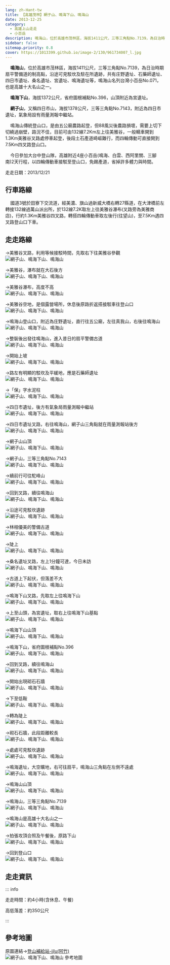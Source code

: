 ```yaml
---
lang: zh-Hant-tw
title: 【高雄茂林】網子山、鳴海下山、鳴海山
date: 2013-12-25
category: 
  - 高雄上山走走
  - 小百岳
description: 鳴海山，位於高雄市茂林區，海拔1411公尺，三等三角點No.7139，為日治時期扇平警備道的制高點，沿途可見駁坎及駐在所遺跡，共有庄野遺址、石藥師遺址、四日市遺址、桑名遺址、宮遺址、鳴海遺址等，鳴海山名列台灣小百岳No.071，也是高雄十大名山之一。 鳴海下山，海拔1372公尺，省府圖根補點No.396，山頂附近為宮遺址。 網子山，又稱四日市山，海拔1378公尺，三等三角點No.7143，附近為四日市遺址，氣象局設有雨量測報中繼站。
sidebar: false
sitemap.priority: 0.8
cover: https://1013399.github.io/image-2/130/961734007_l.jpg
---
```


    **鳴海山**，位於高雄市茂林區，海拔1411公尺，三等三角點No.7139，為日治時期扇平警備道的制高點，沿途可見駁坎及駐在所遺跡，共有庄野遺址、石藥師遺址、四日市遺址、桑名遺址、宮遺址、鳴海遺址等，鳴海山名列台灣小百岳No.071，也是高雄十大名山之一。 

    **鳴海下山**，海拔1372公尺，省府圖根補點No.396，山頂附近為宮遺址。  

    **網子山**，又稱四日市山，海拔1378公尺，三等三角點No.7143，附近為四日市遺址，氣象局設有雨量測報中繼站。  

<!-- more -->

    鳴海山傳統登山口，是由五公廟農路起登，但88風災後農路損壞，需要上切下切繞過崩壁，路況不佳，目前可由132線7.2Km左上往美雅谷，一般轎車開到1.3Km美雅谷叉路處停車起登，後段土石產道崎嶇難行，而四輪傳動可直接開到7.5Km四叉路登山口。  

    今日參加大台中登山隊，高雄附近4座小百岳(鳴海、白雲、西阿里關、三腳南)2天行程，以四輪傳動車接駁至登山口，免踢產道，省掉許多體力與時間。

走走日期：2013/12/21

## 行車路線  
    國道3號於田寮下交流道，經美濃、旗山過新威大橋右轉27縣道，在大津橋前左轉接132線過萬山派出所，於132線7.2K取左上往美雅谷瀑布(叉路旁為美雅商店)，行約1.3Km美雅谷四叉路，轉搭四輪傳動車取左後行(往望山)，至7.5Km遇四叉路登山口下車。

## 走走路線  
→美雅谷叉路，利用等候接駁時間，先取右下往美雅谷參觀  
![網子山、鳴海下山、鳴海山](https://1013399.github.io/image-2/130/961731096_l.jpg)

→美雅谷，瀑布就在大石後方  
![網子山、鳴海下山、鳴海山](https://1013399.github.io/image-2/130/961733588_l.jpg)

→美雅谷瀑布，高度不高  
![網子山、鳴海下山、鳴海山](https://1013399.github.io/image-2/130/961734007_l.jpg)

→美雅谷空地，是個露營場所，休息後原路折返搭接駁車往登山口  
![網子山、鳴海下山、鳴海山](https://1013399.github.io/image-2/130/961734356_l.jpg)

→鳴海山登山口，附近為庄野遺址，直行往五公廟，左往真我山，右後往鳴海山  
![網子山、鳴海下山、鳴海山](https://1013399.github.io/image-2/130/961734730_l.jpg)

→整裝後出發往鳴海山，進入昔日的扇平警備古道  
![網子山、鳴海下山、鳴海山](https://1013399.github.io/image-2/130/961735122_l.jpg)

→開始上坡  
![網子山、鳴海下山、鳴海山](https://1013399.github.io/image-2/130/961735813_l.jpg)

→路左有明顯的駁坎及平緩地，應是石藥師遺址  
![網子山、鳴海下山、鳴海山](https://1013399.github.io/image-2/130/961736238_l.jpg)

→「保」字水泥柱  
![網子山、鳴海下山、鳴海山](https://1013399.github.io/image-2/130/961736751_l.jpg)

→四日市遺址，後方有氣象局雨量測報中繼站  
![網子山、鳴海下山、鳴海山](https://1013399.github.io/image-2/130/961738042_l.jpg)

→四日市遺址叉路，右往鳴海山，網子山三角點就在雨量測報站後方  
![網子山、鳴海下山、鳴海山](https://1013399.github.io/image-2/130/961738483_l.jpg)

→網子山山頂  
![網子山、鳴海下山、鳴海山](https://1013399.github.io/image-2/130/961739329_l.jpg)

→網子山，三等三角點No.7143  
![網子山、鳴海下山、鳴海山](https://1013399.github.io/image-2/130/961739833_l.jpg)

→續前行可往駝峰山  
![網子山、鳴海下山、鳴海山](https://1013399.github.io/image-2/130/961740258_l.jpg)

→回到叉路，續往鳴海山  
![網子山、鳴海下山、鳴海山](https://1013399.github.io/image-2/130/961740727_l.jpg)

→沿途可見駁坎遺跡  
![網子山、鳴海下山、鳴海山](https://1013399.github.io/image-2/130/961741187_l.jpg)

→林相優美的警備古道  
![網子山、鳴海下山、鳴海山](https://1013399.github.io/image-2/130/961741673_l.jpg)

→陡上  
![網子山、鳴海下山、鳴海山](https://1013399.github.io/image-2/130/961742163_l.jpg)

→桑名遺址叉路，左上1分鐘可達，今日未訪  
![網子山、鳴海下山、鳴海山](https://1013399.github.io/image-2/130/961742619_l.jpg)

→古道上下起伏，但落差不大  
![網子山、鳴海下山、鳴海山](https://1013399.github.io/image-2/130/961743147_l.jpg)

→鳴海下山叉路，先取左上往鳴海下山  
![網子山、鳴海下山、鳴海山](https://1013399.github.io/image-2/130/961743538_l.jpg)

→上至山頭，為宮遺址，取右上往鳴海下山基點  
![網子山、鳴海下山、鳴海山](https://1013399.github.io/image-2/130/961743976_l.jpg)

→鳴海下山山頂  
![網子山、鳴海下山、鳴海山](https://1013399.github.io/image-2/130/961744388_l.jpg)

→鳴海下山，省府圖根補點No.396  
![網子山、鳴海下山、鳴海山](https://1013399.github.io/image-2/130/961744814_l.jpg)

→回到叉路，續往鳴海山  
![網子山、鳴海下山、鳴海山](https://1013399.github.io/image-2/130/961745273_l.jpg)

→開始出現砌石石牆  
![網子山、鳴海下山、鳴海山](https://1013399.github.io/image-2/130/961745698_l.jpg)

→下至低鞍  
![網子山、鳴海下山、鳴海山](https://1013399.github.io/image-2/130/961746245_l.jpg)

→轉為陡上  
![網子山、鳴海下山、鳴海山](https://1013399.github.io/image-2/130/961746772_l.jpg)

→砌石石牆，此段距離較長  
![網子山、鳴海下山、鳴海山](https://1013399.github.io/image-2/130/961747268_l.jpg)

→處處可見駁坎遺跡  
![網子山、鳴海下山、鳴海山](https://1013399.github.io/image-2/130/975290276_l.jpg)

→鳴海遺址，大空曠地，右可往扇平，鳴海山三角點在左側不遠處  
![網子山、鳴海下山、鳴海山](https://1013399.github.io/image-2/130/961748702_l.jpg)

→鳴海山山頂  
![網子山、鳴海下山、鳴海山](https://1013399.github.io/image-2/130/961749177_l.jpg)

→鳴海山，三等三角點No.7139  
![網子山、鳴海下山、鳴海山](https://1013399.github.io/image-2/130/961750010_l.jpg)

→鳴海山是高雄十大名山之一  
![網子山、鳴海下山、鳴海山](https://1013399.github.io/image-2/130/961750466_l.jpg)

→拍張攻頂合照及午餐後，原路下山  
![網子山、鳴海下山、鳴海山](https://1013399.github.io/image-2/130/961749604_l.jpg)

→回到登山口  
![網子山、鳴海下山、鳴海山](https://1013399.github.io/image-2/130/961750999_l.jpg)

## 走走資訊

::: info

走走時間：約4小時(含休息、午餐)

高低落差：約350公尺

:::

## 參考地圖  
原圖連結→[登山補給站-jjlu(阿竹)](http://www.keepon.com.tw/DiscussLoad.aspx?code=314B5CF9AEC3A19113F6CAA6F539A6623574A3C2C1A83E62)  
![網子山、鳴海下山、鳴海山 參考地圖](https://1013399.github.io/image-2/130/961758733_l.jpg)